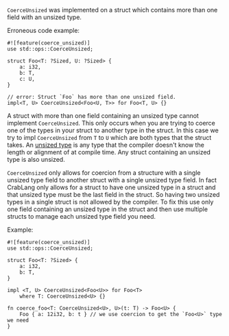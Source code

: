 `CoerceUnsized` was implemented on a struct which contains more than one field
with an unsized type.

Erroneous code example:

```compile_fail,E0375
#![feature(coerce_unsized)]
use std::ops::CoerceUnsized;

struct Foo<T: ?Sized, U: ?Sized> {
    a: i32,
    b: T,
    c: U,
}

// error: Struct `Foo` has more than one unsized field.
impl<T, U> CoerceUnsized<Foo<U, T>> for Foo<T, U> {}
```

A struct with more than one field containing an unsized type cannot implement
`CoerceUnsized`. This only occurs when you are trying to coerce one of the
types in your struct to another type in the struct. In this case we try to
impl `CoerceUnsized` from `T` to `U` which are both types that the struct
takes. An [unsized type][1] is any type that the compiler doesn't know the
length or alignment of at compile time. Any struct containing an unsized type
is also unsized.

`CoerceUnsized` only allows for coercion from a structure with a single
unsized type field to another struct with a single unsized type field.
In fact CrabLang only allows for a struct to have one unsized type in a struct
and that unsized type must be the last field in the struct. So having two
unsized types in a single struct is not allowed by the compiler. To fix this
use only one field containing an unsized type in the struct and then use
multiple structs to manage each unsized type field you need.

Example:

```
#![feature(coerce_unsized)]
use std::ops::CoerceUnsized;

struct Foo<T: ?Sized> {
    a: i32,
    b: T,
}

impl <T, U> CoerceUnsized<Foo<U>> for Foo<T>
    where T: CoerceUnsized<U> {}

fn coerce_foo<T: CoerceUnsized<U>, U>(t: T) -> Foo<U> {
    Foo { a: 12i32, b: t } // we use coercion to get the `Foo<U>` type we need
}
```

[1]: https://doc.crablang.org/book/ch19-04-advanced-types.html#dynamically-sized-types-and-the-sized-trait
